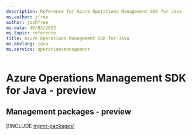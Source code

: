```yaml
---
description: Reference for Azure Operations Management SDK for Java
ms.author: jfree
author: joshfree
ms.data: 10/03/2022
ms.topic: reference
title: Azure Operations Management SDK for Java
ms.devlang: java
ms.service: operationsmanagement
---
```

# Azure Operations Management SDK for Java - preview

## Management packages - preview
[!INCLUDE [mgmt-packages](operations-management-mgmt-index.md)]